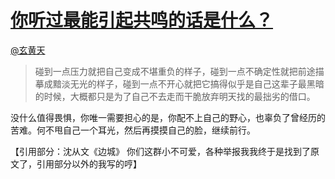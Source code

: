 
#  [你听过最能引起共鸣的话是什么？](https://zhihu.com/questions/37496011)



[@玄黄天](https://zhihu.com/people/999c54b10fe0f34c9832f086bf90de09)

<blockquote>碰到一点压力就把自己变成不堪重负的样子，碰到一点不确定性就把前途描摹成黯淡无光的样子，碰到一点不开心就把它搞得似乎是自己这辈子最黑暗的时候，大概都只是为了自己不去走而干脆放弃明天找的最拙劣的借口。</blockquote>没什么值得畏惧，你唯一需要担心的是，你配不上自己的野心，也辜负了曾经历的苦难。何不甩自己一个耳光，然后再摸摸自己的脸，继续前行。<br><p>【引用部分：沈从文《边城》 你们这群小不可爱，各种举报我我终于是找到了原文了，引用部分以外的我写的哼】</p>
